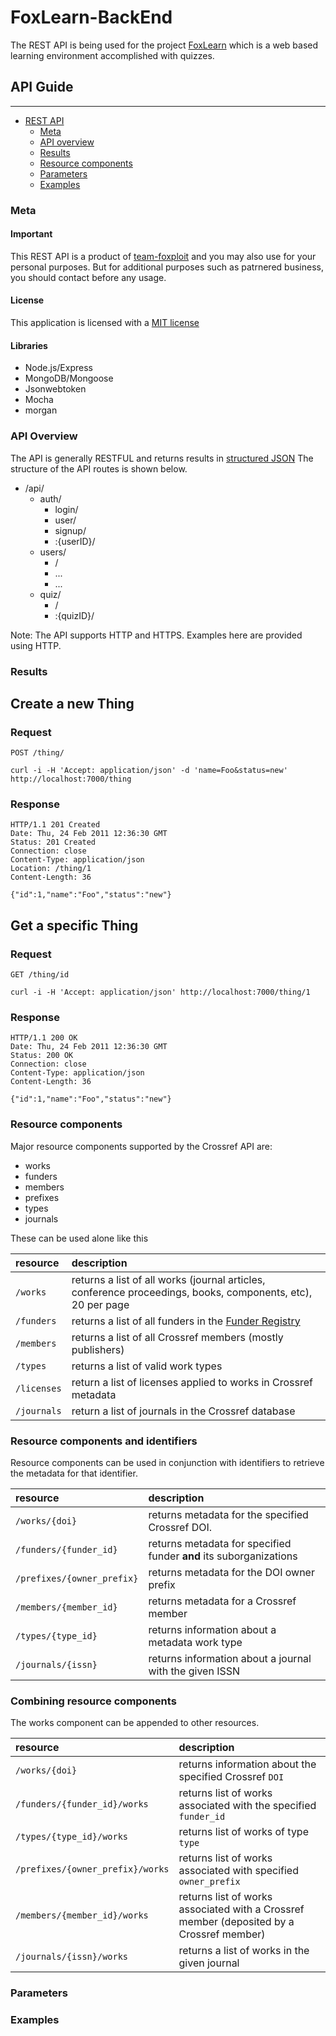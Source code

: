 # FoxLearn-BackEnd
The REST API is being used for the project [FoxLearn](https://github.com/team-foxploit/FoxLearn) which is a web based learning environment accomplished with quizzes. 

## API Guide
---
<!-- TOC depthFrom:1 depthTo:2 withLinks:1 updateOnSave:1 orderedList:0 -->

- [REST API](#foxlearn-backend)
	- [Meta](#meta)
	- [API overview](#api-overview)
	- [Results](#results)
	- [Resource components](#resource-components)
	- [Parameters](#parameters)
  - [Examples](#examples)

<!-- /TOC -->

### Meta
#### Important
This REST API is a product of [team-foxploit](https://github.com/team-foxploit) and you may also use for your personal purposes. But for additional purposes such as patrnered business, you should contact before any usage.

#### License
This application is licensed with a [MIT license](https://github.com/team-foxploit/FoxLearn-BackEnd/blob/master/LICENSE)

#### Libraries
  - Node.js/Express
  - MongoDB/Mongoose
  - Jsonwebtoken
  - Mocha
  - morgan

### API Overview
The API is generally RESTFUL and returns results in [structured JSON](#results)
The structure of the API routes is shown below.

- /api/
    - auth/
      - login/
      - user/
      - signup/
      - :{userID}/
    - users/
      - /
      - ...
      - ...
    - quiz/
      - /
      - :{quizID}/

Note: The API supports HTTP and HTTPS. Examples here are provided using HTTP.

### Results

## Create a new Thing

### Request

`POST /thing/`

    curl -i -H 'Accept: application/json' -d 'name=Foo&status=new' http://localhost:7000/thing

### Response

    HTTP/1.1 201 Created
    Date: Thu, 24 Feb 2011 12:36:30 GMT
    Status: 201 Created
    Connection: close
    Content-Type: application/json
    Location: /thing/1
    Content-Length: 36

    {"id":1,"name":"Foo","status":"new"}

## Get a specific Thing

### Request

`GET /thing/id`

    curl -i -H 'Accept: application/json' http://localhost:7000/thing/1

### Response

    HTTP/1.1 200 OK
    Date: Thu, 24 Feb 2011 12:36:30 GMT
    Status: 200 OK
    Connection: close
    Content-Type: application/json
    Content-Length: 36

    {"id":1,"name":"Foo","status":"new"}

### Resource components
Major resource components supported by the Crossref API are:

- works
- funders
- members
- prefixes
- types
- journals

These can be used alone like this

| resource      | description                       |
|:--------------|:----------------------------------|
| `/works`      | returns a list of all works (journal articles, conference proceedings, books, components, etc), 20 per page
| `/funders`    | returns a list of all funders in the [Funder Registry](https://github.com/Crossref/open-funder-registry)
| `/members` | returns a list of all Crossref members (mostly publishers) |
| `/types`      | returns a list of valid work types |
| `/licenses`  | return a list of licenses applied to works in Crossref metadata |
| `/journals` | return a list of journals in the Crossref database |


### Resource components and identifiers
Resource components can be used in conjunction with identifiers to retrieve the metadata for that identifier.

| resource                    | description                       |
|:----------------------------|:----------------------------------|
| `/works/{doi}`              | returns metadata for the specified Crossref DOI. |
| `/funders/{funder_id}`      | returns metadata for specified funder **and** its suborganizations |
| `/prefixes/{owner_prefix}` | returns metadata for the DOI owner prefix |
| `/members/{member_id}` | returns metadata for a Crossref member |
| `/types/{type_id}` | returns information about a metadata work type |
| `/journals/{issn}` | returns information about a journal with the given ISSN |

### Combining resource components

The works component can be appended to other resources.

| resource                    | description                       |
|:----------------------------|:----------------------------------|
| `/works/{doi}`      | returns information about the specified Crossref `DOI` |
| `/funders/{funder_id}/works`| returns list of works associated with the specified `funder_id` |
| `/types/{type_id}/works` | returns list of works of type `type` |
| `/prefixes/{owner_prefix}/works` | returns list of works associated with specified `owner_prefix` |
| `/members/{member_id}/works` | returns list of works associated with a Crossref member (deposited by a Crossref member) |
| `/journals/{issn}/works` | returns a list of works in the given journal |

### Parameters

### Examples
